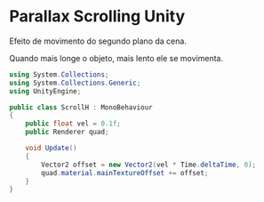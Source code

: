 # Parallax Scrolling Unity

Efeito de movimento do segundo plano da cena.

Quando mais longe o objeto, mais lento ele se movimenta.

```C#
using System.Collections;
using System.Collections.Generic;
using UnityEngine;

public class ScrollH : MonoBehaviour
{
    public float vel = 0.1f;
    public Renderer quad;

    void Update()
    {
        Vector2 offset = new Vector2(vel * Time.deltaTime, 0);
        quad.material.mainTextureOffset += offset;
    }
}
```

